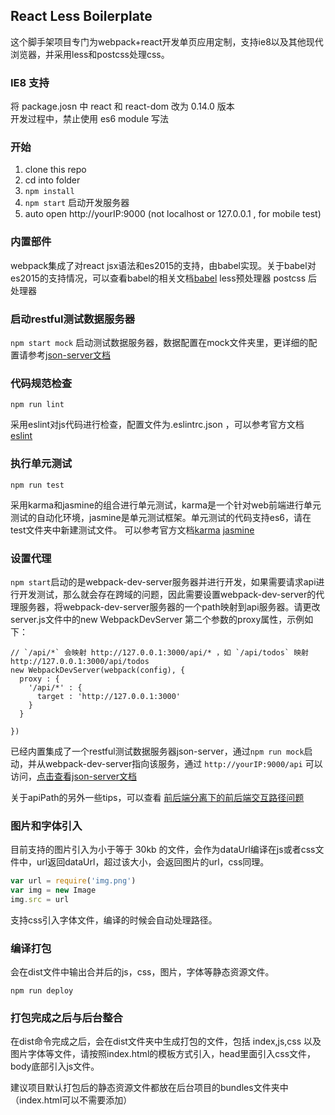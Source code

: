 ## React Less Boilerplate
这个脚手架项目专门为webpack+react开发单页应用定制，支持ie8以及其他现代浏览器，并采用less和postcss处理css。


### IE8 支持
将  package.josn 中 react 和 react-dom 改为 0.14.0 版本  
开发过程中，禁止使用 es6 module 写法  

### 开始

1. clone this repo
2. cd into folder
3. `npm install`
4. `npm start` 启动开发服务器
5. auto open http://yourIP:9000 (not localhost or 127.0.0.1 , for mobile test)



### 内置部件
webpack集成了对react jsx语法和es2015的支持，由babel实现。关于babel对es2015的支持情况，可以查看babel的相关文档[babel](http://babeljs.io/)
less预处理器
postcss 后处理器


### 启动restful测试数据服务器
`npm start mock` 启动测试数据服务器，数据配置在mock文件夹里，更详细的配置请参考[json-server文档](https://github.com/typicode/json-server)

### 代码规范检查
```
npm run lint
```
采用eslint对js代码进行检查，配置文件为.eslintrc.json ，可以参考官方文档[eslint](http://eslint.org/)

### 执行单元测试
```
npm run test
```
采用karma和jasmine的组合进行单元测试，karma是一个针对web前端进行单元测试的自动化环境，jasmine是单元测试框架。单元测试的代码支持es6，请在test文件夹中新建测试文件。
可以参考官方文档[karma](http://karma-runner.github.io/) [jasmine](http://jasmine.github.io/)




### 设置代理
`npm start`启动的是webpack-dev-server服务器并进行开发，如果需要请求api进行开发测试，那么就会存在跨域的问题，因此需要设置webpack-dev-server的代理服务器，将webpack-dev-server服务器的一个path映射到api服务器。请更改server.js文件中的new WebpackDevServer 第二个参数的proxy属性，示例如下：
```
// `/api/*` 会映射 http://127.0.0.1:3000/api/* ，如 `/api/todos` 映射 http://127.0.0.1:3000/api/todos
new WebpackDevServer(webpack(config), {
  proxy : {
    '/api/*' : {
      target : 'http://127.0.0.1:3000'
    }
  }
  
})
```
已经内置集成了一个restful测试数据服务器json-server，通过`npm run mock`启动，并从webpack-dev-server指向该服务，通过 `http://yourIP:9000/api` 可以访问，[点击查看json-server文档](https://github.com/typicode/json-server)

关于apiPath的另外一些tips，可以查看 [前后端分离下的前后端交互路径问题](https://github.com/mingzepeng/react-boilerplate/blob/master/doc/apiPath.md)


### 图片和字体引入
目前支持的图片引入为小于等于 30kb 的文件，会作为dataUrl编译在js或者css文件中，url返回dataUrl，超过该大小，会返回图片的url，css同理。
```javascript
var url = require('img.png')
var img = new Image
img.src = url
```

支持css引入字体文件，编译的时候会自动处理路径。

### 编译打包
会在dist文件中输出合并后的js，css，图片，字体等静态资源文件。
```
npm run deploy
```

### 打包完成之后与后台整合
在dist命令完成之后，会在dist文件夹中生成打包的文件，包括 index,js,css 以及图片字体等文件，请按照index.html的模板方式引入，head里面引入css文件，body底部引入js文件。

建议项目默认打包后的静态资源文件都放在后台项目的bundles文件夹中（index.html可以不需要添加）
